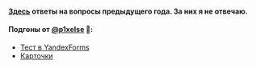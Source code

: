 #### [Здесь](https://docs.google.com/document/d/1EDCHt4ldBn9xTEq6-nsOUUQ4zzWuM49j_8CiQhBESVU/edit#heading=h.gdlo9b92yjz6) ответы на вопросы предыдущего года. За них я не отвечаю.

#### Подгоны от [@p1xelse](https://github.com/p1xelse) :muscle::
- [Тест в YandexForms](https://forms.yandex.ru/u/628c75fba2b9748f17c8b3cf/)<br>
- [Карточки](https://quizlet.com/ru/702512020/%D0%9C%D0%97%D0%AF%D0%9F-%D0%A0%D0%9A-2-flash-cards/?x=1jqt)